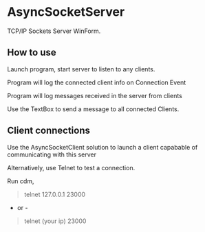 # AsyncSocketServer

TCP/IP Sockets Server WinForm. 

## How to use


Launch program, start server to listen to any clients. 

Program will log the connected client info on Connection Event

Program will log messages received in the server from clients

Use the TextBox to send a message to all connected Clients.


## Client connections

Use the AsyncSocketClient solution to launch a client capabable of communicating with this server

Alternatively, use Telnet to test a connection.

Run cdm, 

> telnet 127.0.0.1 23000

- or -

> telnet (your ip) 23000
